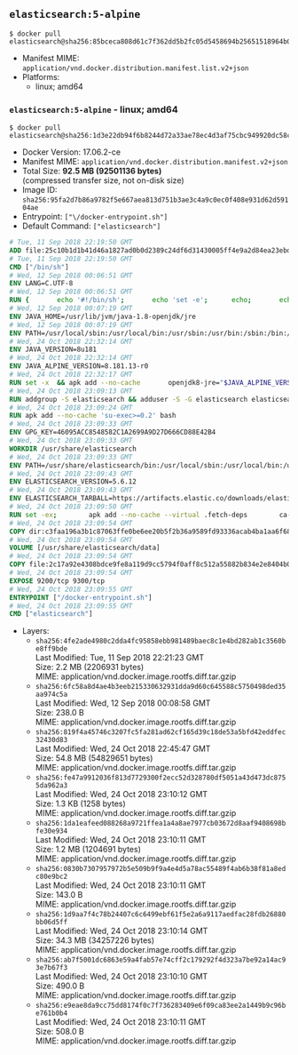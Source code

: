 ## `elasticsearch:5-alpine`

```console
$ docker pull elasticsearch@sha256:85bceca808d61c7f362dd5b2fc05d5458694b25651518964b0f4dcbd7972ba08
```

-	Manifest MIME: `application/vnd.docker.distribution.manifest.list.v2+json`
-	Platforms:
	-	linux; amd64

### `elasticsearch:5-alpine` - linux; amd64

```console
$ docker pull elasticsearch@sha256:1d3e22db94f6b8244d72a33ae78ec4d3af75cbc949920dc58c88707ba3d6aa8a
```

-	Docker Version: 17.06.2-ce
-	Manifest MIME: `application/vnd.docker.distribution.manifest.v2+json`
-	Total Size: **92.5 MB (92501136 bytes)**  
	(compressed transfer size, not on-disk size)
-	Image ID: `sha256:95fa2d7b86a9782f5e667aea813d751b3ae3c4a9c0ec0f408e931d62d59104ae`
-	Entrypoint: `["\/docker-entrypoint.sh"]`
-	Default Command: `["elasticsearch"]`

```dockerfile
# Tue, 11 Sep 2018 22:19:50 GMT
ADD file:25c10b1d1b41d46a1827ad0b0d2389c24df6d31430005ff4e9a2d84ea23ebd42 in / 
# Tue, 11 Sep 2018 22:19:50 GMT
CMD ["/bin/sh"]
# Wed, 12 Sep 2018 00:06:51 GMT
ENV LANG=C.UTF-8
# Wed, 12 Sep 2018 00:06:51 GMT
RUN { 		echo '#!/bin/sh'; 		echo 'set -e'; 		echo; 		echo 'dirname "$(dirname "$(readlink -f "$(which javac || which java)")")"'; 	} > /usr/local/bin/docker-java-home 	&& chmod +x /usr/local/bin/docker-java-home
# Wed, 12 Sep 2018 00:07:19 GMT
ENV JAVA_HOME=/usr/lib/jvm/java-1.8-openjdk/jre
# Wed, 12 Sep 2018 00:07:19 GMT
ENV PATH=/usr/local/sbin:/usr/local/bin:/usr/sbin:/usr/bin:/sbin:/bin:/usr/lib/jvm/java-1.8-openjdk/jre/bin:/usr/lib/jvm/java-1.8-openjdk/bin
# Wed, 24 Oct 2018 22:32:14 GMT
ENV JAVA_VERSION=8u181
# Wed, 24 Oct 2018 22:32:14 GMT
ENV JAVA_ALPINE_VERSION=8.181.13-r0
# Wed, 24 Oct 2018 22:32:17 GMT
RUN set -x 	&& apk add --no-cache 		openjdk8-jre="$JAVA_ALPINE_VERSION" 	&& [ "$JAVA_HOME" = "$(docker-java-home)" ]
# Wed, 24 Oct 2018 23:09:13 GMT
RUN addgroup -S elasticsearch && adduser -S -G elasticsearch elasticsearch
# Wed, 24 Oct 2018 23:09:24 GMT
RUN apk add --no-cache 'su-exec>=0.2' bash
# Wed, 24 Oct 2018 23:09:33 GMT
ENV GPG_KEY=46095ACC8548582C1A2699A9D27D666CD88E42B4
# Wed, 24 Oct 2018 23:09:33 GMT
WORKDIR /usr/share/elasticsearch
# Wed, 24 Oct 2018 23:09:33 GMT
ENV PATH=/usr/share/elasticsearch/bin:/usr/local/sbin:/usr/local/bin:/usr/sbin:/usr/bin:/sbin:/bin:/usr/lib/jvm/java-1.8-openjdk/jre/bin:/usr/lib/jvm/java-1.8-openjdk/bin
# Wed, 24 Oct 2018 23:09:43 GMT
ENV ELASTICSEARCH_VERSION=5.6.12
# Wed, 24 Oct 2018 23:09:43 GMT
ENV ELASTICSEARCH_TARBALL=https://artifacts.elastic.co/downloads/elasticsearch/elasticsearch-5.6.12.tar.gz ELASTICSEARCH_TARBALL_ASC=https://artifacts.elastic.co/downloads/elasticsearch/elasticsearch-5.6.12.tar.gz.asc ELASTICSEARCH_TARBALL_SHA1=bc57fb5f089d7859ad2db5b10dc7561c711fd419
# Wed, 24 Oct 2018 23:09:50 GMT
RUN set -ex; 		apk add --no-cache --virtual .fetch-deps 		ca-certificates 		gnupg 		openssl 		tar 	; 		wget -O elasticsearch.tar.gz "$ELASTICSEARCH_TARBALL"; 		if [ "$ELASTICSEARCH_TARBALL_SHA1" ]; then 		echo "$ELASTICSEARCH_TARBALL_SHA1 *elasticsearch.tar.gz" | sha1sum -c -; 	fi; 		if [ "$ELASTICSEARCH_TARBALL_ASC" ]; then 		wget -O elasticsearch.tar.gz.asc "$ELASTICSEARCH_TARBALL_ASC"; 		export GNUPGHOME="$(mktemp -d)"; 		gpg --keyserver ha.pool.sks-keyservers.net --recv-keys "$GPG_KEY"; 		gpg --batch --verify elasticsearch.tar.gz.asc elasticsearch.tar.gz; 		rm -rf "$GNUPGHOME" elasticsearch.tar.gz.asc; 	fi; 		tar -xf elasticsearch.tar.gz --strip-components=1; 	rm elasticsearch.tar.gz; 		apk del .fetch-deps; 		mkdir -p ./plugins; 	for path in 		./data 		./logs 		./config 		./config/scripts 	; do 		mkdir -p "$path"; 		chown -R elasticsearch:elasticsearch "$path"; 	done; 		export ES_JAVA_OPTS='-Xms32m -Xmx32m'; 	if [ "${ELASTICSEARCH_VERSION%%.*}" -gt 1 ]; then 		elasticsearch --version; 	else 		elasticsearch -v; 	fi
# Wed, 24 Oct 2018 23:09:54 GMT
COPY dir:c3faa196a3b1c87063ffe0be6ee20b5f2b36a9589fd93336acab4ba1aa6f6855 in ./config 
# Wed, 24 Oct 2018 23:09:54 GMT
VOLUME [/usr/share/elasticsearch/data]
# Wed, 24 Oct 2018 23:09:54 GMT
COPY file:2c17a92e4308bdce9fe8a119d9cc5794f0aff8c512a55882b834e2e8404b0112 in / 
# Wed, 24 Oct 2018 23:09:54 GMT
EXPOSE 9200/tcp 9300/tcp
# Wed, 24 Oct 2018 23:09:55 GMT
ENTRYPOINT ["/docker-entrypoint.sh"]
# Wed, 24 Oct 2018 23:09:55 GMT
CMD ["elasticsearch"]
```

-	Layers:
	-	`sha256:4fe2ade4980c2dda4fc95858ebb981489baec8c1e4bd282ab1c3560be8ff9bde`  
		Last Modified: Tue, 11 Sep 2018 22:21:23 GMT  
		Size: 2.2 MB (2206931 bytes)  
		MIME: application/vnd.docker.image.rootfs.diff.tar.gzip
	-	`sha256:6fc58a8d4ae4b3eeb215330632931dda9d60c645588c5750498ded35aa974c5a`  
		Last Modified: Wed, 12 Sep 2018 00:08:58 GMT  
		Size: 238.0 B  
		MIME: application/vnd.docker.image.rootfs.diff.tar.gzip
	-	`sha256:819f4a45746c3207fc5fa281ad62cf165d39c18de53a5bfd42eddfec32430d83`  
		Last Modified: Wed, 24 Oct 2018 22:45:47 GMT  
		Size: 54.8 MB (54829651 bytes)  
		MIME: application/vnd.docker.image.rootfs.diff.tar.gzip
	-	`sha256:fe47a9912036f813d7729300f2ecc52d328780df5051a43d473dc8755da962a3`  
		Last Modified: Wed, 24 Oct 2018 23:10:12 GMT  
		Size: 1.3 KB (1258 bytes)  
		MIME: application/vnd.docker.image.rootfs.diff.tar.gzip
	-	`sha256:1da1eafeed088268a9721ffea1a4a8ae7977cb03672d8aaf9408698bfe30e934`  
		Last Modified: Wed, 24 Oct 2018 23:10:11 GMT  
		Size: 1.2 MB (1204691 bytes)  
		MIME: application/vnd.docker.image.rootfs.diff.tar.gzip
	-	`sha256:0830b7307957972b5e509b9f9a4e4d5a78ac55489f4ab6b38f81a8edc80e9bc2`  
		Last Modified: Wed, 24 Oct 2018 23:10:11 GMT  
		Size: 143.0 B  
		MIME: application/vnd.docker.image.rootfs.diff.tar.gzip
	-	`sha256:1d9aa7f4c78b24407c6c6499ebf61f5e2a6a9117aedfac28fdb26880bb06d5ff`  
		Last Modified: Wed, 24 Oct 2018 23:10:14 GMT  
		Size: 34.3 MB (34257226 bytes)  
		MIME: application/vnd.docker.image.rootfs.diff.tar.gzip
	-	`sha256:ab7f5001dc6863e59a4fab57e74cff2c179292f4d323a7be92a14ac93e7b67f3`  
		Last Modified: Wed, 24 Oct 2018 23:10:10 GMT  
		Size: 490.0 B  
		MIME: application/vnd.docker.image.rootfs.diff.tar.gzip
	-	`sha256:e9eae8da9cc75dd8174f0c7f736283409e6f09ca83ee2a1449b9c96be761b0b4`  
		Last Modified: Wed, 24 Oct 2018 23:10:11 GMT  
		Size: 508.0 B  
		MIME: application/vnd.docker.image.rootfs.diff.tar.gzip
